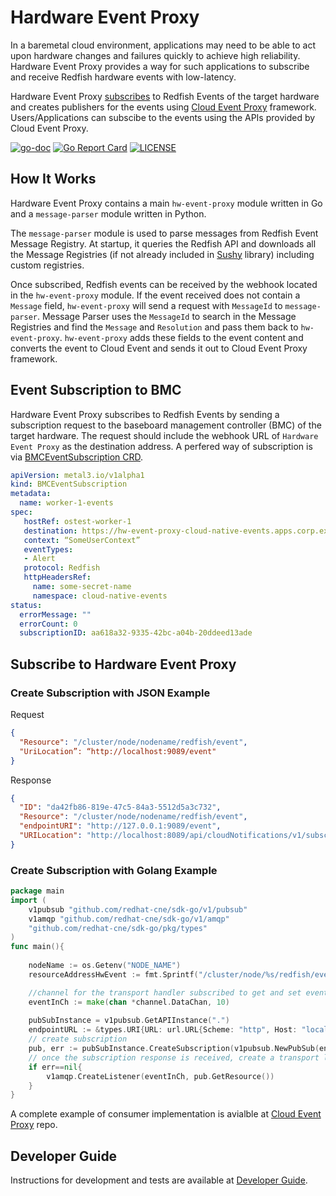 # Hardware Event Proxy

In a baremetal cloud environment, applications may need to be able to act upon hardware changes and failures quickly to achieve high reliability. Hardware Event Proxy provides a way for such applications to subscribe and receive Redfish hardware events with low-latency.

Hardware Event Proxy [subscribes](#event-subscription-to-bmc) to Redfish Events of the target hardware and creates publishers for the events using [Cloud Event Proxy](https://github.com/redhat-cne/cloud-event-proxy) framework. Users/Applications can subscibe to the events using the APIs provided by Cloud Event Proxy.

 [![go-doc](https://godoc.org/github.com/redhat-cne/hw-event-proxy?status.svg)](https://godoc.org/github.com/redhat-cne/hw-event-proxy)
 [![Go Report Card](https://goreportcard.com/badge/github.com/redhat-cne/hw-event-proxy)](https://goreportcard.com/report/github.com/redhat-cne/hw-event-proxy)
 [![LICENSE](https://img.shields.io/github/license/redhat-cne/hw-event-proxy.svg)](https://github.com/redhat-cne/hw-event-proxy/blob/main/LICENSE)

## How It Works

Hardware Event Proxy contains a main `hw-event-proxy` module written in Go and a `message-parser` module written in Python.

The `message-parser` module is used to parse messages from Redfish Event Message Registry. At startup, it queries the Redfish API and downloads all the Message Registries (if not already included in [Sushy](https://github.com/openstack/sushy) library) including custom registries.

Once subscribed, Redfish events can be received by the webhook located in the `hw-event-proxy` module. If the event received does not contain a `Message` field, `hw-event-proxy` will send a request with `MessageId` to `message-parser`. Message Parser uses the `MessageId` to search in the Message Registries and find the `Message` and `Resolution` and pass them back to `hw-event-proxy`. `hw-event-proxy` adds these fields to the event content and converts the event to Cloud Event and sends it out to Cloud Event Proxy framework.  


## Event Subscription to BMC

Hardware Event Proxy subscribes to Redfish Events by sending a subscription request to the baseboard management controller (BMC) of the target hardware. The request should include the webhook URL of `Hardware Event Proxy` as the destination address. A perfered way of subscription is via [BMCEventSubscription CRD](https://github.com/metal3-io/metal3-docs/pull/167).

```yaml
apiVersion: metal3.io/v1alpha1
kind: BMCEventSubscription
metadata:
  name: worker-1-events
spec:
   hostRef: ostest-worker-1
   destination: https://hw-event-proxy-cloud-native-events.apps.corp.example.com/webhook
   context: “SomeUserContext”
   eventTypes:
   - Alert
   protocol: Redfish
   httpHeadersRef:
     name: some-secret-name
     namespace: cloud-native-events
status:
  errorMessage: ""
  errorCount: 0
  subscriptionID: aa618a32-9335-42bc-a04b-20ddeed13ade
```

## Subscribe to Hardware Event Proxy
### Create Subscription with JSON Example
Request
```json
{
  "Resource": "/cluster/node/nodename/redfish/event",
  "UriLocation”: “http://localhost:9089/event"
}
```

Response
```json
{
  "ID": "da42fb86-819e-47c5-84a3-5512d5a3c732",
  "Resource": "/cluster/node/nodename/redfish/event",
  "endpointURI": "http://127.0.0.1:9089/event",
  "URILocation": "http://localhost:8089/api/cloudNotifications/v1/subscriptions/da42fb86-819e-47c5-84a3-5512d5a3c732"
}
```

### Create Subscription with Golang Example
```go
package main
import (
    v1pubsub "github.com/redhat-cne/sdk-go/v1/pubsub"
    v1amqp "github.com/redhat-cne/sdk-go/v1/amqp"
    "github.com/redhat-cne/sdk-go/pkg/types"
)
func main(){
    
    nodeName := os.Getenv("NODE_NAME")
    resourceAddressHwEvent := fmt.Sprintf("/cluster/node/%s/redfish/event", nodeName)

    //channel for the transport handler subscribed to get and set events  
    eventInCh := make(chan *channel.DataChan, 10)
        
    pubSubInstance = v1pubsub.GetAPIInstance(".")
    endpointURL := &types.URI{URL: url.URL{Scheme: "http", Host: "localhost:8089", Path: fmt.Sprintf("%s%s", apiPath, "dummy")}}
    // create subscription 
    pub, err := pubSubInstance.CreateSubscription(v1pubsub.NewPubSub(endpointURL, resourceAddressHwEvent))
    // once the subscription response is received, create a transport listener object to receive events.
    if err==nil{
        v1amqp.CreateListener(eventInCh, pub.GetResource())
    }
}
```
A complete example of consumer implementation is avialble at [Cloud Event Proxy](https://github.com/redhat-cne/cloud-event-proxy/tree/main/examples/consumer) repo.

## Developer Guide
Instructions for development and tests are available at [Developer Guide](docs/development.md).